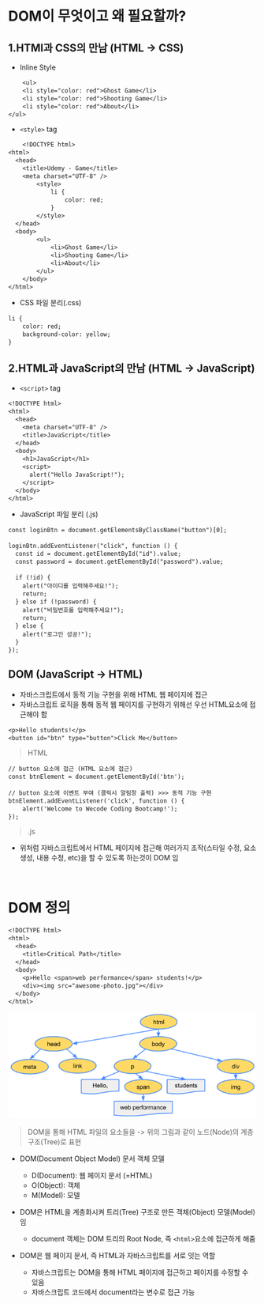 # DOM이 무엇이고 왜 필요할까?

## 1.HTMl과 CSS의 만남 (HTML -> CSS)

- Inline Style

```
    <ul>
	<li style="color: red">Ghost Game</li>
	<li style="color: red">Shooting Game</li>
	<li style="color: red">About</li>
</ul>
```

- `<style>` tag

```
    <!DOCTYPE html>
<html>
  <head>
    <title>Udemy - Game</title>
    <meta charset="UTF-8" />
		<style>
			li {
				color: red;
			}
		</style>
  </head>
  <body>
		<ul>
			<li>Ghost Game</li>
			<li>Shooting Game</li>
			<li>About</li>
		</ul>
	</body>
</html>
```

- CSS 파일 분리(.css)

```
li {
	color: red;
	background-color: yellow;
}
```

## 2.HTML과 JavaScript의 만남 (HTML -> JavaScript)

- `<script>` tag

```
<!DOCTYPE html>
<html>
  <head>
    <meta charset="UTF-8" />
    <title>JavaScript</title>
  </head>
  <body>
    <h1>JavaScript</h1>
    <script>
      alert("Hello JavaScript!");
    </script>
  </body>
</html>
```

- JavaScript 파일 분리 (.js)

```
const loginBtn = document.getElementsByClassName("button")[0];

loginBtn.addEventListener("click", function () {
  const id = document.getElementById("id").value;
  const password = document.getElementById("password").value;

  if (!id) {
    alert("아이디를 입력해주세요!");
    return;
  } else if (!password) {
    alert("비밀번호를 입력해주세요!");
    return;
  } else {
    alert("로그인 성공!");
  }
});
```

## DOM (JavaScript -> HTML)

- 자바스크립트에서 동적 기능 구현을 위해 HTML 웹 페이지에 접근
- 자바스크립트 로직을 통해 동적 웹 페이지를 구현하기 위해선 우선 HTML요소에 접근해야 함

```
<p>Hello students!</p>
<button id="btn" type="button">Click Me</button>
```

> HTML

```
// button 요소에 접근 (HTML 요소에 접근)
const btnElement = document.getElementById('btn');

// button 요소에 이벤트 부여 (클릭시 알림창 출력) >>> 동적 기능 구현
btnElement.addEventListener('click', function () {
	alert('Welcome to Wecode Coding Bootcamp!');
});
```

> .js

- 위처럼 자바스크립트에서 HTML 페이지에 접근해 여러가지 조작(스타일 수정, 요소 생성, 내용 수정, etc)을 할 수 있도록 하는것이 DOM 임

<br>

# DOM 정의

```
<!DOCTYPE html>
<html>
  <head>
    <title>Critical Path</title>
  </head>
  <body>
    <p>Hello <span>web performance</span> students!</p>
    <div><img src="awesome-photo.jpg"></div>
  </body>
</html>
```

![s](./img/dom-tree.png)

> DOM을 통해 HTML 파일의 요소들을 -> 위의 그림과 같이 노드(Node)의 계층 구조(Tree)로 표현

- DOM(Document Object Model) 문서 객체 모델

  - D(Document): 웹 페이지 문서 (=HTML)
  - O(Object): 객체
  - M(Model): 모델

- DOM은 HTML을 계층화시켜 트리(Tree) 구조로 만든 객체(Object) 모델(Model) 임

  - document 객체는 DOM 트리의 Root Node, 즉 `<html>`요소에 접근하게 해줌

- DOM은 웹 페이지 문서, 즉 HTML과 자바스크립트를 서로 잇는 역할
  - 자바스크립트는 DOM을 통해 HTML 페이지에 접근하고 페이지를 수정할 수 있음
  - 자바스크립트 코드에서 document라는 변수로 접근 가능
